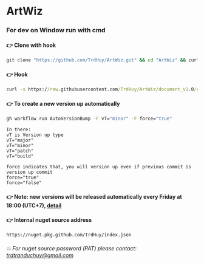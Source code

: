 # ArtWiz

### For dev on Window run with cmd

#### 👉 Clone with hook
``` cmd
git clone "https://github.com/TrdHuy/ArtWiz.git" && cd "ArtWiz" && curl -s https://raw.githubusercontent.com/TrdHuy/ArtWiz/document_v1.0/commit-msg > .git\hooks\commit-msg && curl -s https://raw.githubusercontent.com/TrdHuy/ArtWiz/document_v1.0/pre-commit > .git\hooks\pre-commit
```

#### 👉 Hook
``` cmd
curl -s https://raw.githubusercontent.com/TrdHuy/ArtWiz/document_v1.0/commit-msg > .git\hooks\commit-msg && curl -s https://raw.githubusercontent.com/TrdHuy/ArtWiz/document_v1.0/pre-commit > .git\hooks\pre-commit
```

#### 👉 To create a new version up automatically
``` cmd
gh workflow run AutoVersionBump -F vT="minor" -F force="true"
```

```
In there:
vT is Version up type
vT="major"
vT="minor"
vT="patch"
vT="build"

force indicates that, you will version up even if previous commit is version up commit
force="true"
force="false"
```

#### 👉 Note: new versions will be released automatically every Friday at 18:00 (UTC+7), [detail](https://github.com/TrdHuy/ArtWiz/blob/dev/.github/workflows/dot-net-auto-version-up.yml)

#### 👉 Internal nuget source address
```
https://nuget.pkg.github.com/TrdHuy/index.json
```
###### 💥 For nuget source password (PAT) please contact: trdtranduchuy@gmail.com